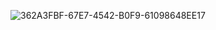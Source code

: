 ![362A3FBF-67E7-4542-B0F9-61098648EE17](https://github.com/user-attachments/assets/f2631f73-111a-4cce-96ec-1637a82144fe)
